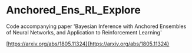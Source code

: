 # Anchored_Ens_RL_Explore
Code accompanying paper 'Bayesian Inference with Anchored Ensembles of Neural Networks, and Application to Reinforcement Learning'

[https://arxiv.org/abs/1805.11324]{https://arxiv.org/abs/1805.11324}
